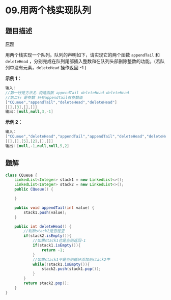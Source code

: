 # 09.用两个栈实现队列

## 题目描述

[原题](https://leetcode-cn.com/problems/yong-liang-ge-zhan-shi-xian-dui-lie-lcof/)

用两个栈实现一个队列。队列的声明如下，请实现它的两个函数 `appendTail` 和 `deleteHead` ，分别完成在队列尾部插入整数和在队列头部删除整数的功能。\(若队列中没有元素，`deleteHead` 操作返回 -1 \)

**示例 1：**

```java
输入：
//第一行是方法名 构造函数 appendTail deleteHead deleteHead
//第二行 是参数 只有appendTail有参数值
["CQueue","appendTail","deleteHead","deleteHead"]
[[],[3],[],[]]
输出：[null,null,3,-1]
```

**示例 2：**

```java
输入：
["CQueue","deleteHead","appendTail","appendTail","deleteHead","deleteHead"]
[[],[],[5],[2],[],[]]
输出：[null,-1,null,null,5,2]
```

## 题解

```java
class CQueue {
    LinkedList<Integer> stack1 = new LinkedList<>();
    LinkedList<Integer> stack2 = new LinkedList<>();
    public CQueue() {

    }

    public void appendTail(int value) {
        stack1.push(value);
    }

    public int deleteHead() {
        //判断stack2是否是空
        if(stack2.isEmpty()){
            //如果stack1也是空则返回-1
            if(stack1.isEmpty()){
                return -1;
            }
            //如果stack1不是空则循环添加到stack2中
            while(!stack1.isEmpty()){
                stack2.push(stack1.pop());
            }
        }
        return stack2.pop();
    }
}
```

